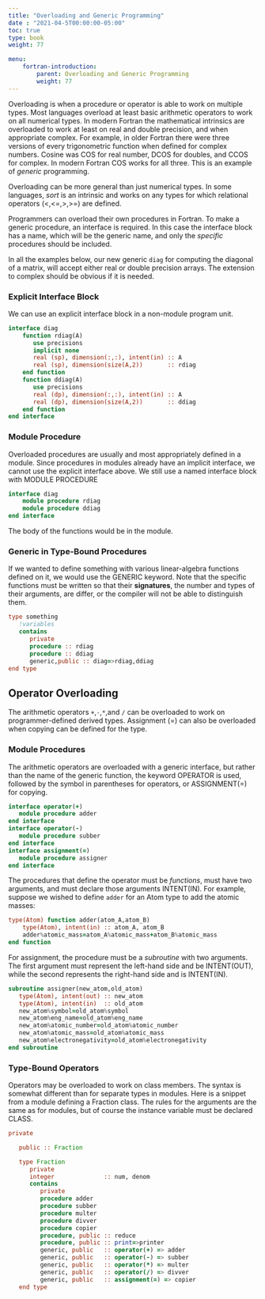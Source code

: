 ```yaml
---
title: "Overloading and Generic Programming"
date : "2021-04-5T00:00:00-05:00"
toc: true
type: book
weight: 77

menu:
    fortran-introduction:
        parent: Overloading and Generic Programming
        weight: 77
---
```


Overloading is when a procedure or operator is able to work on multiple types.  Most languages overload at least basic arithmetic operators to work on all numerical types.  In modern Fortran the mathematical intrinsics are overloaded
to work at least on real and double precision, and when appropriate complex. For example, in older Fortran there were three versions of every trigonometric function when defined for complex numbers.  Cosine was COS for real number, DCOS for doubles, and CCOS for complex.  In modern Fortran COS works for all three.
This is an example of _generic_ programming.

Overloading can be more general than just numerical types.  In some languages, _sort_ is an intrinsic and works on any types for which relational operators (<,<=,>,>=) are defined.

Programmers can overload their own procedures in Fortran.  To make a generic procedure, an interface is required.  In this case the interface block has a name, which will be the generic name, and only the _specific_ procedures should be included.

In all the examples below, our new generic `diag` for computing the diagonal of a matrix, will accept either real or double precision arrays.  The extension to complex should be obvious if it is needed.

### Explicit Interface Block

We can use an explicit interface block in a non-module program unit.
```fortran
interface diag
    function rdiag(A)
       use precisions
       implicit none
       real (sp), dimension(:,:), intent(in) :: A
       real (sp), dimension(size(A,2))       :: rdiag
    end function
    function ddiag(A)
       use precisions
       real (dp), dimension(:,:), intent(in) :: A
       real (dp), dimension(size(A,2))       :: ddiag
    end function
end interface
```

### Module Procedure

Overloaded procedures are usually and most appropriately defined in a module.  Since procedures in modules already have an implicit interface, we cannot use the explicit interface above.  We still use a named interface block with MODULE PROCEDURE
```fortran
interface diag
    module procedure rdiag
    module procedure ddiag
end interface
```
The body of the functions would be in the module.

### Generic in Type-Bound Procedures

If we wanted to define something with various linear-algebra functions defined on it, we would use the GENERIC keyword.  Note that the specific functions must be written so that their **signatures**, the number and types of their arguments, are differ, or the compiler will not be able to distinguish them.
```fortran
type something
   !variables
   contains
      private
      procedure :: rdiag
      procedure :: ddiag
      generic,public :: diag=>rdiag,ddiag
end type
```

## Operator Overloading

The arithmetic operators `+`,`-`,`*`,and `/` can be overloaded to work on programmer-defined derived types.  Assignment (=) can also be overloaded when copying can be defined for the type.

### Module Procedures

The arithmetic operators are overloaded with a generic interface, but rather than the name of the generic function, the keyword OPERATOR is used, followed by the symbol in parentheses for operators, or ASSIGNMENT(=) for copying.
```fortran
interface operator(+)
   module procedure adder
end interface
interface operator(-)
   module procedure subber
end interface
interface assignment(=)
   module procedure assigner
end interface
```
The procedures that define the operator must be _functions_, must have two arguments, and must declare those arguments INTENT(IN).  For example, suppose we wished to define `adder` for an Atom type to add the atomic masses:
```fortran
type(Atom) function adder(atom_A,atom_B)
    type(Atom), intent(in) :: atom_A, atom_B
    adder%atomic_mass=atom_A%atomic_mass+atom_B%atomic_mass
end function
```

For assignment, the procedure must be a _subroutine_ with two arguments.  The first argument must represent the left-hand side and be INTENT(OUT), while the second represents the right-hand side and is INTENT(IN).
```fortran
subroutine assigner(new_atom,old_atom)
   type(Atom), intent(out) :: new_atom
   type(Atom), intent(in)  :: old_atom
   new_atom%symbol=old_atom%symbol
   new_atom%eng_name=old_atom%eng_name
   new_atom%atomic_number=old_atom%atomic_number
   new_atom%atomic_mass=old_atom%atomic_mass
   new_atom%electronegativity=old_atom%electronegativity
end subroutine
```

### Type-Bound Operators

Operators may be overloaded to work on class members.  The syntax is somewhat different than for separate types in modules.
Here is a snippet from a module defining a Fraction class.  The rules for the arguments are the same as for modules, but of course the instance variable must be declared CLASS.
```fortran
private

   public :: Fraction

   type Fraction
      private
      integer              :: num, denom
      contains
         private
         procedure adder
         procedure subber
         procedure multer
         procedure divver
         procedure copier
         procedure, public :: reduce
         procedure, public :: print=>printer
         generic, public   :: operator(+) => adder
         generic, public   :: operator(-) => subber
         generic, public   :: operator(*) => multer
         generic, public   :: operator(/) => divver
         generic, public   :: assignment(=) => copier
   end type
```
